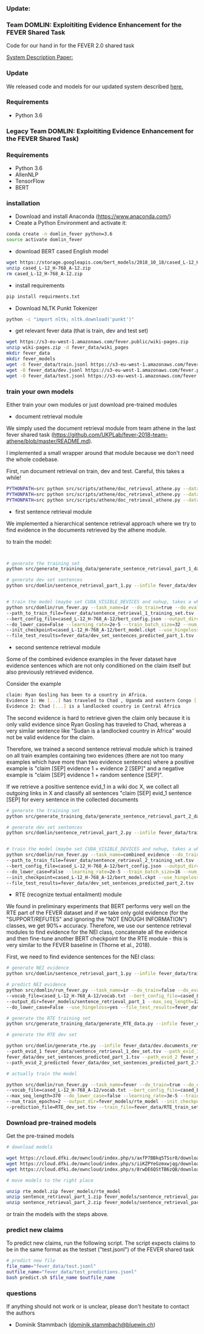 ### Update: 


### Team DOMLIN: Exploititing Evidence Enhancement for the FEVER Shared Task

Code for our hand in for the FEVER 2.0 shared task

[System Description Paper:](https://aclanthology.org/D19-6616.pdf)

### Update

We released code and models for our updated system described [here.](https://www.research-collection.ethz.ch/bitstream/handle/20.500.11850/453826/e-Fever.pdf?sequence=1&isAllowed=y)


### Requirements
* Python 3.6


### Legacy Team DOMLIN: Exploititing Evidence Enhancement for the FEVER Shared Task)

### Requirements
* Python 3.6
* AllenNLP
* TensorFlow
* BERT


### installation

* Download and install Anaconda (https://www.anaconda.com/)
* Create a Python Environment and activate it:
```bash 
conda create -n domlin_fever python=3.6
source activate domlin_fever
```

* download BERT cased English model
```bash 
wget https://storage.googleapis.com/bert_models/2018_10_18/cased_L-12_H-768_A-12.zip
unzip cased_L-12_H-768_A-12.zip
rm cased_L-12_H-768_A-12.zip
```

* install requirements
```bash 
pip install requirments.txt
```

* Download NLTK Punkt Tokenizer
```bash
python -c "import nltk; nltk.download('punkt')"
```


* get relevant fever data (that is train, dev and test set)
```bash 
wget https://s3-eu-west-1.amazonaws.com/fever.public/wiki-pages.zip
unzip wiki-pages.zip -d fever_data/wiki_pages
mkdir fever_data
mkdir fever_models
wget -O fever_data/train.jsonl https://s3-eu-west-1.amazonaws.com/fever.public/train.jsonl
wget -O fever_data/dev.jsonl https://s3-eu-west-1.amazonaws.com/fever.public/shared_task_dev.jsonl
wget -O fever_data/test.jsonl https://s3-eu-west-1.amazonaws.com/fever.public/shared_task_test.jsonl 
```

### train your own models

Either train your own modules or just download pre-trained modules 


* document retrieval module

We simply used the document retrieval module from team athene in the last fever shared task (https://github.com/UKPLab/fever-2018-team-athene/blob/master/README.md).

I implemented a small wrapper around that module because we don't need the whole codebase.

First, run document retrieval on train, dev and test. Careful, this takes a while!


```bash 
PYTHONPATH=src python src/scripts/athene/doc_retrieval_athene.py --database none --infile fever_data/train.jsonl --outfile fever_data/train.documents_retrieved.jsonl --path_wiki_titles fever_data/wiki_pages
PYTHONPATH=src python src/scripts/athene/doc_retrieval_athene.py --database none --infile fever_data/dev.jsonl --outfile fever_data/dev.documents_retrieved.jsonl --path_wiki_titles fever_data/wiki_pages
PYTHONPATH=src python src/scripts/athene/doc_retrieval_athene.py --database none --infile fever_data/test.jsonl --outfile fever_data/test.documents_retrieved.jsonl --path_wiki_titles fever_data/wiki_pages
```

* first sentence retrieval module

We implemented a hierarchical sentence retrieval approach where we try to find evidence in the documents retrieved by the athene module.

to train the model:

```bash 


# generate the training set
python src/generate_training_data/generate_sentence_retrieval_part_1_data.py --infile fever_data/train.documents_retrieved.jsonl --outfile fever_data/sentence_retrieval_1_training_set.tsv --path_wiki_titles fever_data/wiki_pages

# generate dev set sentences
python src/domlin/sentence_retrieval_part_1.py --infile fever_data/dev.documents_retrieved.jsonl --outfile fever_data/sentence_retrieval_1_dev_set.tsv --path_wiki_titles fever_data/wiki_pages


# train the model (maybe set CUDA_VISIBLE_DEVICES and nohup, takes a while)
python src/domlin/run_fever.py --task_name=ir --do_train=true --do_eval=false --do_predict=true \
--path_to_train_file=fever_data/sentence_retrieval_1_training_set.tsv --vocab_file=cased_L-12_H-768_A-12/vocab.txt\
--bert_config_file=cased_L-12_H-768_A-12/bert_config.json --output_dir=fever_models/sentence_retrieval_part_1 --max_seq_length=128\
--do_lower_case=False --learning_rate=2e-5 --train_batch_size=32 --num_train_epochs=2 \
--init_checkpoint=cased_L-12_H-768_A-12/bert_model.ckpt --use_hingeloss=yes --negative_samples=4 \
--file_test_results=fever_data/dev_set_sentences_predicted_part_1.tsv --prediction_file=fever_data/sentence_retrieval_1_dev_set.tsv
```


* second sentence retrieval module

Some of the combined evidence examples in the fever dataset have evidence sentences which are not only conditioned on the claim itself but also previously retrieved evidence.

Consider the example

```bash 
claim: Ryan Gosling has been to a country in Africa.
Evidence 1: He [...] has traveled to Chad , Uganda and eastern Congo [...].
Evidence 2: Chad [...] is a landlocked country in Central Africa
```

The second evidence is hard to retrieve given the claim only because it is only valid evidence since Ryan Gosling has traveled to Chad, whereas a very similar sentence like 
"Sudan is a landlocked country in Africa" would not be valid evidence for the claim. 

Therefore, we trained a second sentence retrieval module which is trained on all train examples containing two evidences (there are not too many examples which have more than two evidence sentences) where a positive example is "claim [SEP] evidence 1 + evidence 2 [SEP]" and a negative example is "claim [SEP] evidence 1 + random sentence [SEP]".

If we retrieve a positive sentence evid_1 in a wiki doc X, we collect all outgoing links in X and classify all sentences "claim [SEP] evid_1 sentence [SEP] for every sentence in the collected documents

```bash 
# generate the training set
python src/generate_training_data/generate_sentence_retrieval_part_2_data.py --infile fever_data/train.documents_retrieved.jsonl --outfile fever_data/sentence_retrieval_2_training_set.tsv --path_wiki_titles fever_data/wiki_pages

# generate dev set sentences
python src/domlin/sentence_retrieval_part_2.py --infile fever_data/train.documents_retrieved.jsonl --outfile fever_data/sentence_retrieval_2_dev_set.tsv --path_wiki_titles fever_data/wiki_pages/ --file_with_sentences_to_be_predicted fever_data/sentence_retrieval_1_dev_set.tsv --predicted_evidence fever_data/dev_set_sentences_predicted_part_1.tsv


# train the model (maybe set CUDA_VISIBLE_DEVICES and nohup, takes a while)
python src/domlin/run_fever.py --task_name=combined_evidence --do_train=true --do_eval=false --do_predict=true \
--path_to_train_file=fever_data/sentence_retrieval_2_training_set.tsv --vocab_file=cased_L-12_H-768_A-12/vocab.txt\
--bert_config_file=cased_L-12_H-768_A-12/bert_config.json --output_dir=fever_models/sentence_retrieval_part_2 --max_seq_length=256\
--do_lower_case=False --learning_rate=2e-5 --train_batch_size=16 --num_train_epochs=2 \
--init_checkpoint=cased_L-12_H-768_A-12/bert_model.ckpt --use_hingeloss=yes --negative_samples=2 \
--file_test_results=fever_data/dev_set_sentences_predicted_part_2.tsv --prediction_file=fever_data/sentence_retrieval_2_dev_set.tsv
```

* RTE (recognize textual entailment) module

We found in preliminary experiments that BERT performs very well on the RTE part of the FEVER dataset and if we take only gold evidence (for the "SUPPORT/REFUTES" and ignoring the "NOT ENOUGH INFORMATION") classes, we get 90%+ accuracy. Therefore, we use our sentence retrieval modules to find evidence for the NEI class, concatenate all the evidence and then fine-tune another BERT checkpoint for the RTE module - this is very similar to the FEVER baseline in (Thorne et al., 2018).

First, we need to find evidence sentences for the NEI class:

```bash 
# generate NEI evidence
python src/domlin/sentence_retrieval_part_1.py --infile fever_data/train.documents_retrieved.jsonl --outfile fever_data/NEI_evidence_1.tsv --path_wiki_titles fever_data/wiki_pages --NEI_evidence True

# predict NEI evidence
python src/domlin/run_fever.py --task_name=ir --do_train=false --do_eval=false --do_predict=true \
--vocab_file=cased_L-12_H-768_A-12/vocab.txt --bert_config_file=cased_L-12_H-768_A-12/bert_config.json \
--output_dir=fever_models/sentence_retrieval_part_1 --max_seq_length=128 \
--do_lower_case=False --use_hingeloss=yes --file_test_results=fever_data/NEI_evidence_predicted.tsv --prediction_file=fever_data/NEI_evidence_1.tsv

# generate the RTE training set
python src/generate_training_data/generate_RTE_data.py --infile fever_data/train.documents_retrieved.jsonl --outfile fever_data/RTE_train_set.tsv --path_wiki_titles fever_data/wiki_pages/ --NEI_evidence fever_data/NEI_evidence_1.tsv --NEI_predictions fever_data/NEI_evidence_predicted.tsv 

# generate the RTE dev set

python src/domlin/generate_rte.py --infile fever_data/dev.documents_retrieved.jsonl --outfile fever_data/RTE_dev_set.tsv \
--path_evid_1 fever_data/sentence_retrieval_1_dev_set.tsv --path_evid_1_predicted \
fever_data/dev_set_sentences_predicted_part_1.tsv --path_evid_2 fever_data/sentence_retrieval_2_dev_set.tsv \
--path_evid_2_predicted fever_data/dev_set_sentences_predicted_part_2.tsv --path_wiki_titles fever_data/wiki_pages

# actually train the model

python src/domlin/run_fever.py --task_name=fever --do_train=true --do_eval=true --do_predict=false \
--vocab_file=cased_L-12_H-768_A-12/vocab.txt --bert_config_file=cased_L-12_H-768_A-12/bert_config.json \
--max_seq_length=370 --do_lower_case=false --learning_rate=3e-5 --train_batch_size=12 \
--num_train_epochs=2 --output_dir=fever_models/rte_model --init_checkpoint=cased_L-12_H-768_A-12/bert_model.ckpt \
--prediction_file=RTE_dev_set.tsv --train_file=fever_data/RTE_train_set.tsv
```


### Download pre-trained models

Get the pre-trained models
```bash 
# download models

wget https://cloud.dfki.de/owncloud/index.php/s/axfP7BBkq5TSsr8/download -O rte_model.zip
wget https://cloud.dfki.de/owncloud/index.php/s/iiKZPYeGzmxwjqg/download -O sentence_retrieval_part_1.zip
wget https://cloud.dfki.de/owncloud/index.php/s/8rwDE6QStTB6zQB/download -O sentence_retrieval_part_2.zip

# move models to the right place

unzip rte_model.zip fever_models/rte_model
unzip sentence_retrieval_part_1.zip fever_models/sentence_retrieval_part_1
unzip sentence_retrieval_part_2.zip fever_models/sentence_retrieval_part_2
```
or train the models with the steps above.


### predict new claims

To predict new claims, run the following script. The script expects claims to be in the same format as the testset ("test.jsonl") of the FEVER shared task

```bash 
# predict new file
file_name="fever_data/test.jsonl"
outfile_name="fever_data/test_predictions.jsonl"
bash predict.sh $file_name $outfile_name
```

### questions

If anything should not work or is unclear, please don't hesitate to contact the authors

* Dominik Stammbach (dominik.stammbach@bluewin.ch)
